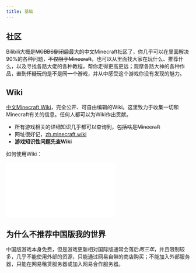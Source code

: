 ```yaml
---
title: 基础
---
```


## 社区

Bilibili大概是~~MCBBS倒闭后~~最大的中文Minecraft社区了，你几乎可以在里面解决90%的各种问题，~~不仅限于Minecraft~~，也可以从里面找大家在玩什么、推荐什么，以及寻找各路大佬的各种教程，帮你走得更高更远；观摩各路大神的各种作品，~~直到怀疑玩的是不是同一个游戏~~，并从中感受这个游戏你没有发现的魅力。

## Wiki

[中文Minecraft Wiki](https://zh.minecraft.wiki/)，完全公开、可自由编辑的Wiki。这里致力于收集一切和Minecraft有关的信息。任何人都可以为Wiki作出贡献。
* 所有游戏相关的详细知识几乎都可以查询到，~~包括啥是Minecraft~~
* 网址很好记，[zh.minecraft.wiki](https://zh.minecraft.wiki/)
* **游戏知识性问题先查Wiki**

如何使用Wiki：
<iframe src="//player.bilibili.com/player.html?isOutside=true&aid=1106321699&bvid=BV1uw4m1k76p&cid=1620135467&p=1" scrolling="no" border="0" frameborder="no" framespacing="0" allowfullscreen="true"></iframe>

## 为什么不推荐中国版我的世界
中国版游戏本身免费，但是游戏更新相对国际版通常会落后*两三年*，并且限制较多，几乎不能使用外部的资源，只能通过网易自带的商店购买；不能加入外部服务器，只能在网易租赁服务器或加入网易合作服务器。